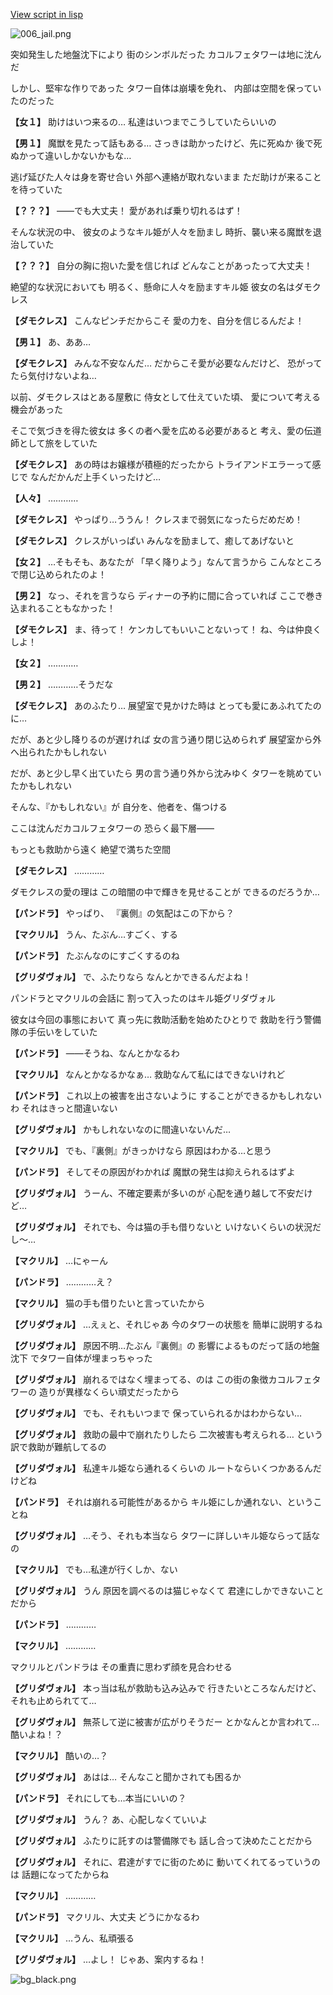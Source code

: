 [View script in lisp](../scripts/202302051.txt)

![006_jail.png](../images/backgrounds/006_jail.png)

突如発生した地盤沈下により
街のシンボルだった
カコルフェタワーは地に沈んだ

しかし、堅牢な作りであった
タワー自体は崩壊を免れ、
内部は空間を保っていたのだった

**【女１】**
助けはいつ来るの…
私達はいつまでこうしていたらいいの

**【男１】**
魔獣を見たって話もある…
さっきは助かったけど、先に死ぬか
後で死ぬかって違いしかないかもな…

逃げ延びた人々は身を寄せ合い
外部へ連絡が取れないまま
ただ助けが来ることを待っていた

**【？？？】**
――でも大丈夫！
愛があれば乗り切れるはず！

そんな状況の中、
彼女のようなキル姫が人々を励まし
時折、襲い来る魔獣を退治していた

**【？？？】**
自分の胸に抱いた愛を信じれば
どんなことがあったって大丈夫！

絶望的な状況においても
明るく、懸命に人々を励ますキル姫
彼女の名はダモクレス

**【ダモクレス】**
こんなピンチだからこそ
愛の力を、自分を信じるんだよ！

**【男１】**
あ、ああ…

**【ダモクレス】**
みんな不安なんだ…
だからこそ愛が必要なんだけど、
恐がってたら気付けないよね…

以前、ダモクレスはとある屋敷に
侍女として仕えていた頃、
愛について考える機会があった

そこで気づきを得た彼女は
多くの者へ愛を広める必要があると
考え、愛の伝道師として旅をしていた

**【ダモクレス】**
あの時はお嬢様が積極的だったから
トライアンドエラーって感じで
なんだかんだ上手くいったけど…

**【人々】**
…………

**【ダモクレス】**
やっぱり…ううん！
クレスまで弱気になったらだめだめ！

**【ダモクレス】**
クレスがいっぱい
みんなを励まして、癒してあげないと

**【女２】**
…そもそも、あなたが
「早く降りよう」なんて言うから
こんなところで閉じ込められたのよ！

**【男２】**
なっ、それを言うなら
ディナーの予約に間に合っていれば
ここで巻き込まれることもなかった！

**【ダモクレス】**
ま、待って！
ケンカしてもいいことないって！
ね、今は仲良くしよ！

**【女２】**
…………

**【男２】**
…………そうだな

**【ダモクレス】**
あのふたり…
展望室で見かけた時は
とっても愛にあふれてたのに…

だが、あと少し降りるのが遅ければ
女の言う通り閉じ込められず
展望室から外へ出られたかもしれない

だが、あと少し早く出ていたら
男の言う通り外から沈みゆく
タワーを眺めていたかもしれない

そんな、『かもしれない』が
自分を、他者を、傷つける

ここは沈んだカコルフェタワーの
恐らく最下層――

もっとも救助から遠く
絶望で満ちた空間

**【ダモクレス】**
…………

ダモクレスの愛の理は
この暗闇の中で輝きを見せることが
できるのだろうか…

**【パンドラ】**
やっぱり、
『裏側』の気配はこの下から？

**【マクリル】**
うん、たぶん…すごく、する

**【パンドラ】**
たぶんなのにすごくするのね

**【グリダヴォル】**
で、ふたりなら
なんとかできるんだよね！

パンドラとマクリルの会話に
割って入ったのはキル姫グリダヴォル

彼女は今回の事態において
真っ先に救助活動を始めたひとりで
救助を行う警備隊の手伝いをしていた

**【パンドラ】**
――そうね、なんとかなるわ

**【マクリル】**
なんとかなるかなぁ…
救助なんて私にはできないけれど

**【パンドラ】**
これ以上の被害を出さないように
することができるかもしれないわ
それはきっと間違いない

**【グリダヴォル】**
かもしれないなのに間違いないんだ…

**【マクリル】**
でも、『裏側』がきっかけなら
原因はわかる…と思う

**【パンドラ】**
そしてその原因がわかれば
魔獣の発生は抑えられるはずよ

**【グリダヴォル】**
うーん、不確定要素が多いのが
心配を通り越して不安だけど…

**【グリダヴォル】**
それでも、今は猫の手も借りないと
いけないくらいの状況だし～…

**【マクリル】**
…にゃーん

**【パンドラ】**
…………え？

**【マクリル】**
猫の手も借りたいと言っていたから

**【グリダヴォル】**
…えぇと、それじゃあ
今のタワーの状態を
簡単に説明するね

**【グリダヴォル】**
原因不明…たぶん『裏側』の
影響によるものだって話の地盤沈下
でタワー自体が埋まっちゃった

**【グリダヴォル】**
崩れるではなく埋まってる、のは
この街の象徴カコルフェタワーの
造りが異様なくらい頑丈だったから

**【グリダヴォル】**
でも、それもいつまで
保っていられるかはわからない…

**【グリダヴォル】**
救助の最中で崩れたりしたら
二次被害も考えられる…
という訳で救助が難航してるの

**【グリダヴォル】**
私達キル姫なら通れるくらいの
ルートならいくつかあるんだけどね

**【パンドラ】**
それは崩れる可能性があるから
キル姫にしか通れない、ということね

**【グリダヴォル】**
…そう、それも本当なら
タワーに詳しいキル姫ならって話なの

**【マクリル】**
でも…私達が行くしか、ない

**【グリダヴォル】**
うん
原因を調べるのは猫じゃなくて
君達にしかできないことだから

**【パンドラ】**
…………

**【マクリル】**
…………

マクリルとパンドラは
その重責に思わず顔を見合わせる

**【グリダヴォル】**
本っ当は私が救助も込み込みで
行きたいところなんだけど、
それも止められてて…

**【グリダヴォル】**
無茶して逆に被害が広がりそうだー
とかなんとか言われて…酷いよね！？

**【マクリル】**
酷いの…？

**【グリダヴォル】**
あはは…
そんなこと聞かされても困るか

**【パンドラ】**
それにしても…本当にいいの？

**【グリダヴォル】**
うん？
あ、心配しなくていいよ

**【グリダヴォル】**
ふたりに託すのは警備隊でも
話し合って決めたことだから

**【グリダヴォル】**
それに、君達がすでに街のために
動いてくれてるっていうのは
話題になってたからね

**【マクリル】**
…………

**【パンドラ】**
マクリル、大丈夫
どうにかなるわ

**【マクリル】**
…うん、私頑張る

**【グリダヴォル】**
…よし！
じゃあ、案内するね！

![bg_black.png](../images/backgrounds/bg_black.png)
